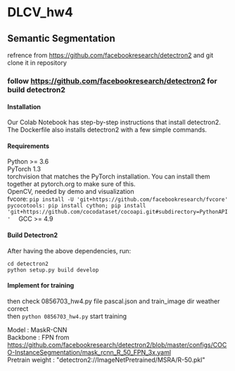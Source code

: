 # DLCV_hw4
##  Semantic Segmentation

refrence from https://github.com/facebookresearch/detectron2
and git clone it in repository  

### follow https://github.com/facebookresearch/detectron2 for build detectron2   
#### Installation   
Our Colab Notebook has step-by-step instructions that install detectron2. The Dockerfile also installs detectron2 with a few simple commands.

#### Requirements  
Python >= 3.6  
PyTorch 1.3  
torchvision that matches the PyTorch installation. You can install them together at pytorch.org to make sure of this.  
OpenCV, needed by demo and visualization  
fvcore: ```pip install -U 'git+https://github.com/facebookresearch/fvcore'  
pycocotools: pip install cython; pip install 'git+https://github.com/cocodataset/cocoapi.git#subdirectory=PythonAPI'  ```
GCC >= 4.9  

#### Build Detectron2  
After having the above dependencies, run:    
```git clone https://github.com/facebookresearch/detectron2.git  
cd detectron2  
python setup.py build develop 
``` 
#### Implement for training
then check 0856703_hw4.py file pascal.json and train_image dir weather correct  
then ```python 0856703_hw4.py```  start training

Model : MaskR-CNN  
Backbone : FPN from https://github.com/facebookresearch/detectron2/blob/master/configs/COCO-InstanceSegmentation/mask_rcnn_R_50_FPN_3x.yaml  
Pretrain weight : "detectron2://ImageNetPretrained/MSRA/R-50.pkl"  

